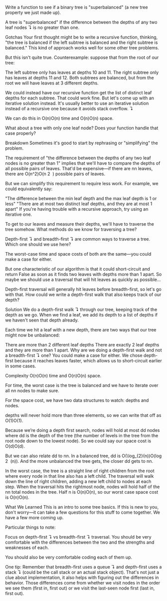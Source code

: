 Write a function to see if a binary tree is "superbalanced" (a new tree property we just made up).

A tree is "superbalanced" if the difference between the depths of any two leaf nodes ↴ is no greater than one.



Gotchas
Your first thought might be to write a recursive function, thinking, "the tree is balanced if the left subtree is balanced and the right subtree is balanced." This kind of approach works well for some other tree problems.

But this isn't quite true. Counterexample: suppose that from the root of our tree:

The left subtree only has leaves at depths 10 and 11.
The right subtree only has leaves at depths 11 and 12.
Both subtrees are balanced, but from the root we will have leaves at 3 different depths.

We could instead have our recursive function get the list of distinct leaf depths for each subtree. That could work fine. But let's come up with an iterative solution instead. It's usually better to use an iterative solution instead of a recursive one because it avoids stack overflow. ↴

We can do this in O(n)O(n) time and O(n)O(n) space.

What about a tree with only one leaf node? Does your function handle that case properly?

Breakdown
Sometimes it's good to start by rephrasing or "simplifying" the problem.

The requirement of "the difference between the depths of any two leaf nodes is no greater than 1" implies that we'll have to compare the depths of all possible pairs of leaves. That'd be expensive—if there are nn leaves, there are O(n^2)O(n
​2
​​ ) possible pairs of leaves.

But we can simplify this requirement to require less work. For example, we could equivalently say:

"The difference between the min leaf depth and the max leaf depth is 1 or less"
"There are at most two distinct leaf depths, and they are at most 1 apart"
If you're having trouble with a recursive approach, try using an iterative one.

To get to our leaves and measure their depths, we'll have to traverse the tree somehow. What methods do we know for traversing a tree?

Depth-first ↴ and breadth-first ↴ are common ways to traverse a tree. Which one should we use here?

The worst-case time and space costs of both are the same—you could make a case for either.

But one characteristic of our algorithm is that it could short-circuit and return False as soon as it finds two leaves with depths more than 1 apart. So maybe we should use a traversal that will hit leaves as quickly as possible...

Depth-first traversal will generally hit leaves before breadth-first, so let's go with that. How could we write a depth-first walk that also keeps track of our depth?

Solution
We do a depth-first walk ↴ through our tree, keeping track of the depth as we go. When we find a leaf, we add its depth to a list of depths if we haven't seen that depth already.

Each time we hit a leaf with a new depth, there are two ways that our tree might now be unbalanced:

There are more than 2 different leaf depths
There are exactly 2 leaf depths and they are more than 1 apart.
Why are we doing a depth-first walk and not a breadth-first ↴ one? You could make a case for either. We chose depth-first because it reaches leaves faster, which allows us to short-circuit earlier in some cases.



Complexity
O(n)O(n) time and O(n)O(n) space.

For time, the worst case is the tree is balanced and we have to iterate over all nn nodes to make sure.

For the space cost, we have two data structures to watch: depths and nodes.

depths will never hold more than three elements, so we can write that off as O(1)O(1).

Because we’re doing a depth first search, nodes will hold at most dd nodes where dd is the depth of the tree (the number of levels in the tree from the root node down to the lowest node). So we could say our space cost is O(d)O(d).

But we can also relate dd to nn. In a balanced tree, dd is O(\log_{2}(n))O(log
​2
​​ (n)). And the more unbalanced the tree gets, the closer dd gets to nn.

In the worst case, the tree is a straight line of right children from the root where every node in that line also has a left child. The traversal will walk down the line of right children, adding a new left child to nodes at each step. When the traversal hits the rightmost node, nodes will hold half of the nn total nodes in the tree. Half n is O(n)O(n), so our worst case space cost is O(n)O(n).

What We Learned
This is an intro to some tree basics. If this is new to you, don't worry—it can take a few questions for this stuff to come together. We have a few more coming up.

Particular things to note:

Focus on depth-first ↴ vs breadth-first ↴ traversal. You should be very comfortable with the differences between the two and the strengths and weaknesses of each.

You should also be very comfortable coding each of them up.

One tip: Remember that breadth-first uses a queue ↴ and depth-first uses a stack ↴ (could be the call stack or an actual stack object). That's not just a clue about implementation, it also helps with figuring out the differences in behavior. Those differences come from whether we visit nodes in the order we see them (first in, first out) or we visit the last-seen node first (last in, first out).